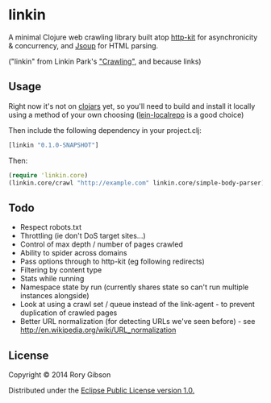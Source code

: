 # linkin

A minimal Clojure web crawling library built atop
[http-kit](http://http-kit.org) for asynchronicity & concurrency, and
[Jsoup](http://jsoup.org) for HTML parsing.

("linkin" from Linkin Park's
["Crawling"](http://www.azlyrics.com/lyrics/linkinpark/crawling.html),
and because links)


## Usage
Right now it's not on [clojars](http://clojars.org) yet, so you'll
need to build and install it locally using a method of your own choosing
([lein-localrepo](https://github.com/kumarshantanu/lein-localrepo)
is a good choice)

Then include the following dependency in your project.clj:
```clojure
[linkin "0.1.0-SNAPSHOT"]
```

Then:
```clojure
(require 'linkin.core)
(linkin.core/crawl "http://example.com" linkin.core/simple-body-parser)
```

## Todo
+ Respect robots.txt
+ Throttling (ie don't DoS target sites...)
+ Control of max depth / number of pages crawled
+ Ability to spider across domains
+ Pass options through to http-kit (eg following redirects)
+ Filtering by content type
+ Stats while running
+ Namespace state by run (currently shares state so can't run multiple instances alongside)
+ Look at using a crawl set / queue instead of the link-agent - to prevent duplication of crawled pages
+ Better URL normalization (for detecting URLs we've seen before) - see http://en.wikipedia.org/wiki/URL_normalization


## License

Copyright © 2014 Rory Gibson

Distributed under the [Eclipse Public License version 1.0.](http://www.eclipse.org/legal/epl-v10.html)

